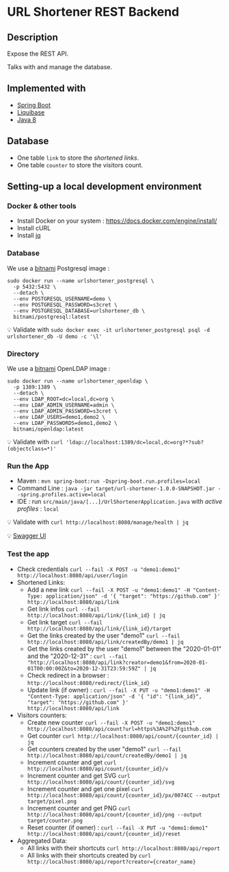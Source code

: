 # URL Shortener REST Backend

## Description

Expose the REST API.

Talks with and manage the database.

## Implemented with

* [Spring Boot](https://spring.io/projects/spring-boot)
* [Liquibase](http://www.liquibase.org/)
* [Java 8](https://www.oracle.com/technetwork/java/javase/downloads/jre8-downloads-2133155.html)

## Database

- One table `link` to store the _shortened links_.
- One table `counter` to store the visitors count.

## Setting-up a local development environment

### Docker & other tools

* Install Docker on your system : <https://docs.docker.com/engine/install/>
* Install cURL
* Install [jq](https://stedolan.github.io/jq/)

### Database

We use a [bitnami](https://hub.docker.com/r/bitnami/postgresql) Postgresql image :

```shell
sudo docker run --name urlshortener_postgresql \
  -p 5432:5432 \
  --detach \
  --env POSTGRESQL_USERNAME=demo \
  --env POSTGRESQL_PASSWORD=s3cret \
  --env POSTGRESQL_DATABASE=urlshortener_db \
  bitnami/postgresql:latest
```

:bulb: Validate with `sudo docker exec -it urlshortener_postgresql psql -d urlshortener_db -U demo -c '\l'`

### Directory

We use a [bitnami](https://hub.docker.com/r/bitnami/openldap/) OpenLDAP image :

```shell
sudo docker run --name urlshortener_openldap \
  -p 1389:1389 \
  --detach \
  --env LDAP_ROOT=dc=local,dc=org \
  --env LDAP_ADMIN_USERNAME=admin \
  --env LDAP_ADMIN_PASSWORD=s3cret \
  --env LDAP_USERS=demo1,demo2 \
  --env LDAP_PASSWORDS=demo1,demo2 \
  bitnami/openldap:latest
```

:bulb: Validate with `curl 'ldap://localhost:1389/dc=local,dc=org?*?sub?(objectclass=*)'`

### Run the App

* Maven : `mvn spring-boot:run -Dspring-boot.run.profiles=local`
* Command Line : `java -jar target/url-shortener-1.0.0-SNAPSHOT.jar --spring.profiles.active=local`
* IDE : run `src/main/java/[...]/UrlShortenerApplication.java` with _active profiles_ : `local`

:bulb: Validate with `curl http://localhost:8080/manage/health | jq`

:bulb: [Swagger UI](http://localhost:8080/openapi/swagger-ui/)

### Test the app

* Check credentials `curl --fail -X POST -u "demo1:demo1" http://localhost:8080/api/user/login`
* Shortened Links:
  * Add a new link `curl --fail -X POST -u "demo1:demo1" -H "Content-Type: application/json" -d '{ "target": "https://github.com" }' http://localhost:8080/api/link`
  * Get link infos `curl --fail http://localhost:8080/api/link/{link_id} | jq`
  * Get link target `curl --fail http://localhost:8080/api/link/{link_id}/target`
  * Get the links created by the user "demo1" `curl --fail http://localhost:8080/api/link/createdBy/demo1 | jq`
  * Get the links created by the user "demo1" between the "2020-01-01" and the "2020-12-31" : `curl --fail "http://localhost:8080/api/link?creator=demo1&from=2020-01-01T00:00:00Z&to=2020-12-31T23:59:59Z" | jq`
  * Check redirect in a browser : `http://localhost:8080/redirect/{link_id}`
  * Update link (if owner) : `curl --fail -X PUT -u "demo1:demo1" -H "Content-Type: application/json" -d '{ "id": "{link_id}", "target": "https://github.com" }' http://localhost:8080/api/link`
* Visitors counters:
  * Create new counter `curl --fail -X POST -u "demo1:demo1" http://localhost:8080/api/count?url=https%3A%2F%2Fgithub.com`
  * Get counter `curl http://localhost:8080/api/count/{counter_id} | jq`
  * Get counters created by the user "demo1" `curl --fail http://localhost:8080/api/count/createdBy/demo1 | jq`
  * Increment counter and get `curl http://localhost:8080/api/count/{counter_id}/v`
  * Increment counter and get SVG `curl http://localhost:8080/api/count/{counter_id}/svg`
  * Increment counter and get one pixel `curl http://localhost:8080/api/count/{counter_id}/px/0074CC --output target/pixel.png`
  * Increment counter and get PNG `curl http://localhost:8080/api/count/{counter_id}/png --output target/counter.png`
  * Reset counter (if owner) : `curl --fail -X PUT -u "demo1:demo1" http://localhost:8080/api/count/{counter_id}/reset`
* Aggregated Data:
  * All links with their shortcuts `curl http://localhost:8080/api/report`
  * All links with their shortcuts created by `curl http://localhost:8080/api/report?creator={creator_name}`
